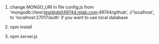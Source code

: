 1. change MONGO_URI in file config.js from   'mongodb://test:test@ds049744.mlab.com:49744/github', //'localhost',
 to   'localhost:27017/auth' if you want to use local database

2. npm install

3. npm server.js
 